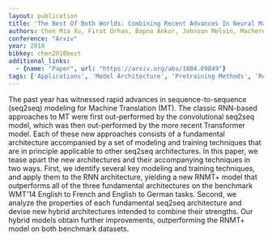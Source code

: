 ```yaml
---
layout: publication
title: 'The Best Of Both Worlds: Combining Recent Advances In Neural Machine Translation'
authors: Chen Mia Xu, Firat Orhan, Bapna Ankur, Johnson Melvin, Macherey Wolfgang, Foster George, Jones Llion, Parmar Niki, Schuster Mike, Chen Zhifeng, Wu Yonghui, Hughes Macduff
conference: "Arxiv"
year: 2018
bibkey: chen2018best
additional_links:
  - {name: "Paper", url: "https://arxiv.org/abs/1804.09849"}
tags: ['Applications', 'Model Architecture', 'Pretraining Methods', 'Reinforcement Learning', 'Tools', 'Training Techniques', 'Transformer']
---
```

The past year has witnessed rapid advances in sequence-to-sequence (seq2seq)
modeling for Machine Translation (MT). The classic RNN-based approaches to MT
were first out-performed by the convolutional seq2seq model, which was then
out-performed by the more recent Transformer model. Each of these new
approaches consists of a fundamental architecture accompanied by a set of
modeling and training techniques that are in principle applicable to other
seq2seq architectures. In this paper, we tease apart the new architectures and
their accompanying techniques in two ways. First, we identify several key
modeling and training techniques, and apply them to the RNN architecture,
yielding a new RNMT+ model that outperforms all of the three fundamental
architectures on the benchmark WMT'14 English to French and English to German
tasks. Second, we analyze the properties of each fundamental seq2seq
architecture and devise new hybrid architectures intended to combine their
strengths. Our hybrid models obtain further improvements, outperforming the
RNMT+ model on both benchmark datasets.
